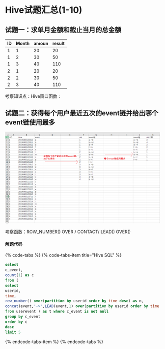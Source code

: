 # Hive试题汇总\(1-10\)

## 试题一：求单月金额和截止当月的总金额

| ID | Month | amoun | result |
| :--- | :--- | :--- | :--- |
| 1 | 1 | 20 | 20 |
| 1 | 2 | 30 | 50 |
| 1 | 3 | 40 | 110 |
| 2 | 1 | 20 | 20 |
| 2 | 2 | 30 | 50 |
| 2 | 3 | 40 | 110 |

考察知识点：Hive窗口函数：

## 试题二：获得每个用户最近五次的event链并给出哪个event链使用最多

![](../.gitbook/assets/image.png)

考察函数：ROW\_NUMBER\(\) OVER /  CONTACT/ LEAD\(\) OVER\(\)

#### 解题代码

{% code-tabs %}
{% code-tabs-item title="Hive SQL" %}
```sql
select 
c_event,
count(1) as c
from (
select 
userid,
time,
row_number() over(partition by userid order by time desc) as n,
concat(event,'->',LEAD(event,1) over(partition by userid order by time desc) ) as c_event
from userevent ) as t where c_event is not null 
group by c_event
order by c
desc 
limit 5
```
{% endcode-tabs-item %}
{% endcode-tabs %}

